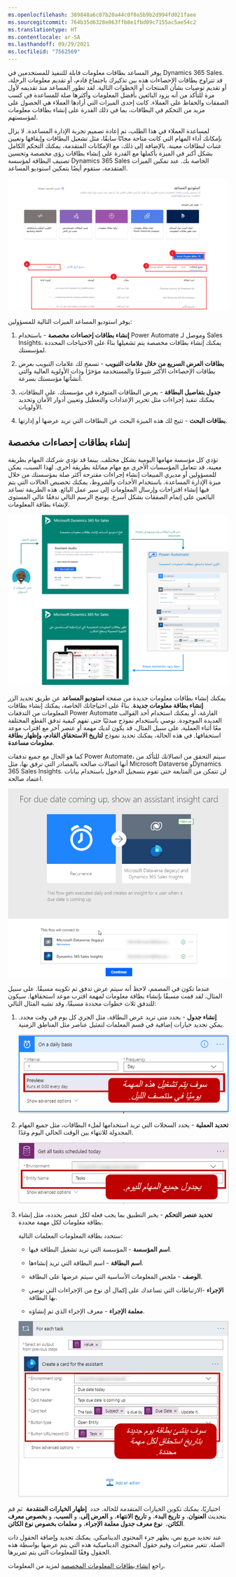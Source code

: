 ```yaml
---
ms.openlocfilehash: 389848a6c07b20a44c0f0a5b9b2d994fd021faee
ms.sourcegitcommit: 764b35d6328e063ffb8e1fbd09c7155ac5ae54c2
ms.translationtype: HT
ms.contentlocale: ar-SA
ms.lasthandoff: 09/29/2021
ms.locfileid: "7562569"
---
```

يوفر المساعد بطاقات معلومات قابلة للتنفيذ للمستخدمين في Dynamics 365 Sales. قد تتراوح بطاقات الإحصاءات هذه بين تذكيرك باجتماع قادم، أو تقديم معلومات الرحلة، أو تقديم توصيات بشأن المنتجات أو الخطوات التالية. لقد تطور المساعد منذ تقديمه لأول مرة للتأكد من أنه يزود البائعين بأفضل المعلومات وأكثرها صلة للمساعدة في كسب الصفقات والحفاظ على العملاء. كانت إحدى الميزات التي أرادها العملاء هي الحصول على مزيد من التحكم في البطاقات، بما في ذلك القدرة على إنشاء بطاقات معلومات لمؤسستهم.

لمساعدة العملاء في هذا الطلب، تم إعادة تصميم تجربة الإدارة المساعدة. لا يزال بإمكانك أداء المهام التي كانت متاحة مجانًا سابقًا، مثل تشغيل البطاقات وإيقافها وتعيين عتبات لبطاقات معينة. بالإضافة إلى ذلك، مع الإمكانات المتقدمة، يمكنك التحكم الكامل بشكل أكبر في الميزة بأكملها مع القدرة على إنشاء بطاقات رؤى مخصصة وتحسين تصنيف البطاقة لمؤسسة Dynamics 365 Sales الخاصة بك. عند تمكين الميزات المتقدمة، ستقوم أيضًا بتمكين استوديو المساعد.

![استوديو مساعد مع مناطق مرقمة من الشاشة تتوافق مع الميزات الموجودة في القائمة التالية.](../media/csi-2-01.png)

يوفر استوديو المساعد الميزات التالية للمسؤولين:

1.  **إنشاء بطاقات إحصاءات مخصصة** - باستخدام Power Automate وموصل لـ Sales Insights، يمكنك إنشاء بطاقات مخصصة يتم تشغيلها بناءً على الاحتياجات المحددة لمؤسستك.

1.  **بطاقات العرض السريع من خلال علامات التبويب** - تسمح لك علامات التبويب بعرض بطاقات الإحصاءات الأكثر شيوعًا والمستخدمة مؤخرًا وذات الأولوية العالية والتي أنشأتها مؤسستك بسرعة.

1.  **جدول بتفاصيل البطاقة** - يعرض البطاقات المتوفرة في مؤسستك. على البطاقات، يمكنك تنفيذ إجراءات مثل تحرير الإعدادات والتعطيل وتعيين أدوار الأمان وتحديد الأولويات.

1.  **بطاقات البحث** - تتيح لك هذه الميزة البحث عن البطاقات التي تريد عرضها أو إدارتها.

## <a name="create-custom-insight-cards"></a>إنشاء بطاقات إحصاءات مخصصة

تؤدي كل مؤسسة مهامها اليومية بشكل مختلف. بينما قد تؤدي شركتك المهام بطريقة معينة، قد تتعامل المؤسسات الأخرى مع مهام مماثلة بطريقة أخرى. لهذا السبب، يمكن للمسؤولين أو مديري المبيعات إنشاء إجراءات مقترحة أكثر صلة بمؤسستك من خلال ميزة الإدارة المساعدة. باستخدام الأحداث والشروط، يمكنك تخصيص الحالات التي يتم فيها إنشاء اقتراحات وإرسال المعلومات إلى سير عمل البائع. هذه الطريقة تساعد البائعين على إتمام الصفقات بشكل أسرع. يوضح الرسم التالي تدفقًا عالي المستوى لإنشاء بطاقة المعلومات.

![تدفق بطاقات المعلومات المخصصة بدأه المسؤول أو مدير المبيعات بتسجيل الدخول، ثم فتح استوديو المساعد، وتحديد قالب البطاقة وإعادة التوجيه إلى Power Automate، ثم الحفظ والخروج، والرجوع إلى Dynamics 365 Sales.](../media/csi-2-02.png)

يمكنك إنشاء بطاقات معلومات جديدة من صفحة **استوديو المساعد** عن طريق تحديد الزر **إنشاء بطاقة معلومات جديدة**. بناءً على احتياجاتك الخاصة، يمكنك إنشاء بطاقات المعلومات من التدفقات Power Automate الفارغة، أو يمكنك استخدام أحد القوالب العديدة الموجودة. نوصي باستخدام نموذج مبدئيًا حتى تفهم كيفية تدفق القطع المختلفة معًا أثناء العملية. على سبيل المثال، قد يكون لديك مهمة أو عنصر آخر مع اقتراب موعد استحقاقها. في هذه الحالة، يمكنك تحديد نموذج **لتاريخ الاستحقاق القادم، وإظهار بطاقة معلومات مساعدة**.

كما هو الحال مع جميع تدفقات Power Automate، سيتم التحقق من اتصالاتك للتأكد من أنها اتصالات صالحة بالمصادر التي ترفق بها، مثل Microsoft Dataverse وDynamics 365 Sales Insights. لن تتمكن من المتابعة حتى تقوم بتسجيل الدخول باستخدام بيانات اعتماد صالحة.

![يظهر تدفق Power Automate "لتاريخ الاستحقاق القادم، أظهر بطاقة معلومات مساعدة" ومربع حوار لتسجيل الدخول إلى Datavers وDynamics 365 Sales Insights.](../media/csi-2-03.png)

عندما تكون في المصمم، لاحظ أنه سيتم عرض تدفق تم تكوينه مسبقًا. على سبيل المثال، لقد قمت مسبقًا بإنشاء بطاقة معلومات لمهمة اقترب موعد استحقاقها. سيكون للتدفق ثلاث خطوات محددة مسبقًا، وقد تشبه المثال التالي:

1.  **إنشاء جدول** - يحدد متى تريد عرض البطاقة، مثل الجري كل يوم في وقت محدد. يمكن تحديد خيارات إضافية في قسم المعلمات لتمثيل عناصر مثل المناطق الزمنية.

    ![قم بإنشاء جدول يعرض الفاصل الزمني مضبوطًا على 1، وتعيين التكرار على اليوم، ومعاينة "يتم تشغيله في 0:00 كل يوم" والذي يتم تشغيله يوميًا في منتصف الليل.](../media/csi-2-04.png)

1.  **تحديد العملية** - يحدد السجلات التي تريد استخدامها لملء البطاقات، مثل جميع المهام المجدولة للانتهاء بين الوقت الحالي اليوم وغدًا.

    ![تُظهر عملية التعريف تعيين اسم الجدول على المهام. يحصل على جميع المهام المجدولة لهذا اليوم.](../media/csi-2-05.png)

1.  **تحديد عنصر التحكم** - يخبر التطبيق بما يجب فعله لكل عنصر يحدده، مثل إنشاء بطاقة معلومات لكل مهمة محددة.

    ستحدد بطاقة المعلومات المعلمات التالية:

       -   **اسم المؤسسة** - المؤسسة التي تريد تشغيل البطاقة فيها.

       -   **اسم البطاقة** - اسم البطاقة التي تريد إنشاءها.

       -   **الوصف** - ملخص المعلومات الأساسية التي سيتم عرضها على البطاقة.

       -   **الإجراء** -الارتباطات التي تساعدك على إكمال أي نوع من الإجراءات التي توصي بها البطاقة.

       -   **معلمة الإجراء** - معرف الإجراء الذي تم إنشاؤه.

    ![يُظهر عنصر التحكم في تحديد إنشاء بطاقة لعرض التحرير المساعد مليئًا بالقيم. إنشاء بطاقة تاريخ استحقاق اليوم جديدة لكل مهمة محددة.](../media/csi-2-06.png)

اختياريًا، يمكنك تكوين الخيارات المتقدمة للحالة.
حدد  **إظهار الخيارات المتقدمة**  ثم قم بتحديث **العنوان**، و **تاريخ البدء**، و **تاريخ الانتهاء**، و **العرض إلى**، و **السبب**، و **‏‫بخصوص معرف الكائن**‬، 
 **نوع معرف جدول معلمة الإجراء**، و **معلمات بخصوص نوع الكائن**.

عند تحديد مربع نص، يظهر جزء المحتوى الديناميكي. يمكنك تحديد وإضافة الحقول ذات الصلة. تتغير متغيرات وقيم حقول المحتوى الديناميكية هذه التي يتم عرضها بواسطة هذه الحقول وفقًا للمعلومات التي يتم تمريرها.

راجع [إنشاء بطاقات المعلومات المخصصة](/dynamics365/ai/sales/create-insight-cards-flow/?azure-portal=true) لمزيد من المعلومات.
